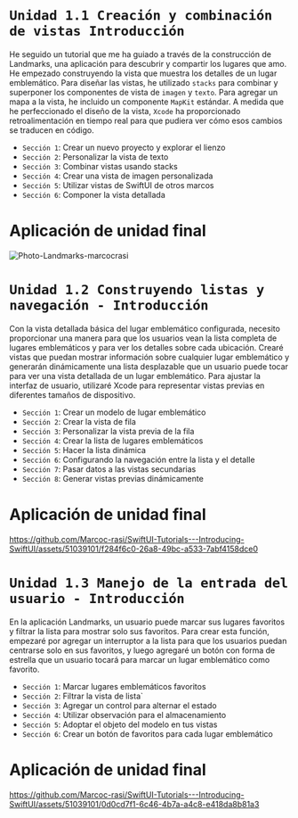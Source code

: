 # `Unidad 1.1 Creación y combinación de vistas Introducción`

He seguido un tutorial que me ha guiado a través de la construcción de Landmarks, una aplicación para descubrir y compartir los lugares que amo. He empezado construyendo la vista que muestra los detalles de un lugar emblemático.
Para diseñar las vistas, he utilizado `stacks` para combinar y superponer los componentes de vista de `imagen` y `texto`. Para agregar un mapa a la vista, he incluido un componente `MapKit` estándar. A medida que he perfeccionado el diseño de la vista, `Xcode` ha proporcionado retroalimentación en tiempo real para que pudiera ver cómo esos cambios se traducen en código.


- `Sección 1`: Crear un nuevo proyecto y explorar el lienzo
- `Sección 2`: Personalizar la vista de texto
- `Sección 3`: Combinar vistas usando stacks
- `Sección 4`: Crear una vista de imagen personalizada
- `Sección 5`: Utilizar vistas de SwiftUI de otros marcos
- `Sección 6`: Componer la vista detallada

# Aplicación de unidad final

![Photo-Landmarks-marcocrasi](https://github.com/Marcoc-rasi/SwiftUI-Tutorials---Introducing-SwiftUI/assets/51039101/a14a951a-ae8b-4223-b75d-85903828d639)

# `Unidad 1.2 Construyendo listas y navegación - Introducción`

Con la vista detallada básica del lugar emblemático configurada, necesito proporcionar una manera para que los usuarios vean la lista completa de lugares emblemáticos y para ver los detalles sobre cada ubicación. Crearé vistas que puedan mostrar información sobre cualquier lugar emblemático y generarán dinámicamente una lista desplazable que un usuario puede tocar para ver una vista detallada de un lugar emblemático. Para ajustar la interfaz de usuario, utilizaré Xcode para representar vistas previas en diferentes tamaños de dispositivo.

- `Sección 1`: Crear un modelo de lugar emblemático
- `Sección 2`: Crear la vista de fila
- `Sección 3`: Personalizar la vista previa de la fila
- `Sección 4`: Crear la lista de lugares emblemáticos
- `Sección 5`: Hacer la lista dinámica
- `Sección 6`: Configurando la navegación entre la lista y el detalle
- `Sección 7`: Pasar datos a las vistas secundarias
- `Sección 8`: Generar vistas previas dinámicamente

# Aplicación de unidad final

https://github.com/Marcoc-rasi/SwiftUI-Tutorials---Introducing-SwiftUI/assets/51039101/f284f6c0-26a8-49bc-a533-7abf4158dce0

# `Unidad 1.3 Manejo de la entrada del usuario - Introducción`

En la aplicación Landmarks, un usuario puede marcar sus lugares favoritos y filtrar la lista para mostrar solo sus favoritos. Para crear esta función, empezaré por agregar un interruptor a la lista para que los usuarios puedan centrarse solo en sus favoritos, y luego agregaré un botón con forma de estrella que un usuario tocará para marcar un lugar emblemático como favorito.

- `Sección 1`: Marcar lugares emblemáticos favoritos
- `Sección 2`: Filtrar la vista de lista`
- `Sección 3`: Agregar un control para alternar el estado
- `Sección 4`: Utilizar observación para el almacenamiento
- `Sección 5`: Adoptar el objeto del modelo en tus vistas
- `Sección 6`: Crear un botón de favoritos para cada lugar emblemático

# Aplicación de unidad final

https://github.com/Marcoc-rasi/SwiftUI-Tutorials---Introducing-SwiftUI/assets/51039101/0d0cd7f1-6c46-4b7a-a4c8-e418da8b81a3
